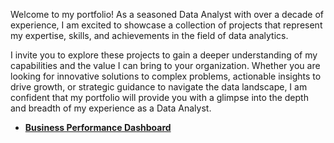 Welcome to my portfolio! As a seasoned Data Analyst with over a decade of experience, I am excited to showcase a collection of projects that represent my expertise, skills, and achievements in the field of data analytics.

I invite you to explore these projects to gain a deeper understanding of my capabilities and the value I can bring to your organization. Whether you are looking for innovative solutions to complex problems, 
actionable insights to drive growth, or strategic guidance to navigate the data landscape, I am confident that my portfolio will provide you with a glimpse into the depth and breadth of my experience as a Data Analyst.


- [**Business Performance Dashboard**](https://lperzcal.github.io/project3.portfolio/)

